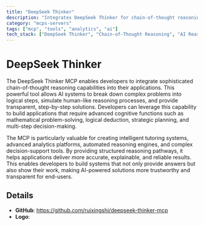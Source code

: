 ```yaml
---
title: "DeepSeek Thinker"
description: "Integrates DeepSeek Thinker for chain-of-thought reasoning and complex problem-solving in applications requiring advanced cognitive capabilities."
category: "mcps-servers"
tags: ["mcp", "tools", "analytics", "ai"]
tech_stack: ["DeepSeek Thinker", "Chain-of-Thought Reasoning", "AI Reasoning", "Cognitive Computing", "Problem-Solving Systems"]
---
```


# DeepSeek Thinker

The DeepSeek Thinker MCP enables developers to integrate sophisticated chain-of-thought reasoning capabilities into their applications. This powerful tool allows AI systems to break down complex problems into logical steps, simulate human-like reasoning processes, and provide transparent, step-by-step solutions. Developers can leverage this capability to build applications that require advanced cognitive functions such as mathematical problem-solving, logical deduction, strategic planning, and multi-step decision-making.

The MCP is particularly valuable for creating intelligent tutoring systems, advanced analytics platforms, automated reasoning engines, and complex decision-support tools. By providing structured reasoning pathways, it helps applications deliver more accurate, explainable, and reliable results. This enables developers to build systems that not only provide answers but also show their work, making AI-powered solutions more trustworthy and transparent for end-users.

## Details

- **GitHub**: https://github.com/ruixingshi/deepseek-thinker-mcp
- **Logo**: 
